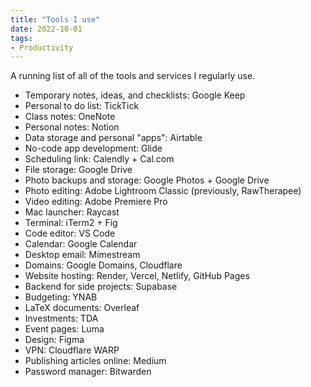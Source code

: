```yaml
---
title: "Tools I use"
date: 2022-10-01
tags:
- Productivity
---
```

A running list of all of the tools and services I regularly use.

- Temporary notes, ideas, and checklists: Google Keep
- Personal to do list: TickTick
- Class notes: OneNote
- Personal notes: Notion
- Data storage and personal "apps": Airtable
- No-code app development: Glide
- Scheduling link: Calendly + Cal.com
- File storage: Google Drive
- Photo backups and storage: Google Photos + Google Drive
- Photo editing: Adobe Lightroom Classic (previously, RawTherapee)
- Video editing: Adobe Premiere Pro
- Mac launcher: Raycast
- Terminal: iTerm2 + Fig
- Code editor: VS Code
- Calendar: Google Calendar
- Desktop email: Mimestream
- Domains: Google Domains, Cloudflare
- Website hosting: Render, Vercel, Netlify, GitHub Pages
- Backend for side projects: Supabase
- Budgeting: YNAB
- LaTeX documents: Overleaf
- Investments: TDA
- Event pages: Luma
- Design: Figma
- VPN: Cloudflare WARP
- Publishing articles online: Medium
- Password manager: Bitwarden